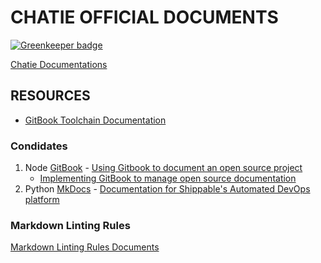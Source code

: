 # CHATIE OFFICIAL DOCUMENTS

[![Greenkeeper badge](https://badges.greenkeeper.io/Chatie/docs.svg)](https://greenkeeper.io/)

[Chatie Documentations](https://docs.chatie.io)

## RESOURCES

* [GitBook Toolchain Documentation](https://toolchain.gitbook.com)

### Condidates

1. Node [GitBook](https://www.gitbook.com/) - [Using Gitbook to document an open source project](https://medium.com/@gpbl/how-to-use-gitbook-to-publish-docs-for-your-open-source-npm-packages-465dd8d5bfba)
    * [Implementing GitBook to manage open source documentation](https://blog.strapi.io/gitbook-open-source-documentation/)
2. Python [MkDocs](https://www.mkdocs.org/) - [Documentation for Shippable's Automated DevOps platform](https://github.com/Shippable/docs/)

### Markdown Linting Rules

[Markdown Linting Rules Documents](https://github.com/DavidAnson/markdownlint/blob/master/doc/Rules.md)
